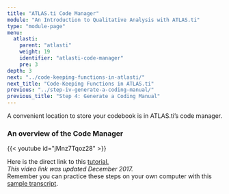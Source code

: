 ```yaml
---
title: "ATLAS.ti Code Manager"
module: "An Introduction to Qualitative Analysis with ATLAS.ti"
type: "module-page"
menu:
  atlasti:
    parent: "atlasti"
    weight: 19
    identifier: "atlasti-code-manager"
    pre: 3
depth: 3
next: "../code-keeping-functions-in-atlasti/"
next_title: "Code-Keeping Functions in ATLAS.ti"
previous: "../step-iv-generate-a-coding-manual/"
previous_title: "Step 4: Generate a Coding Manual"
---
```


A convenient location to store your codebook is in ATLAS.ti’s code manager.

### An overview of the Code Manager

{{< youtube id="jMnz7Tqoz28" >}}

Here is the direct link to this <a href="http://www.youtube.com/watch?v=jMnz7Tqoz28" target="_blank">tutorial.</a>  
_This video link was updated December 2017._  
Remember you can practice these steps on your own computer with this [sample transcript](/img/assets/HRWSampleTranscript.doc).
